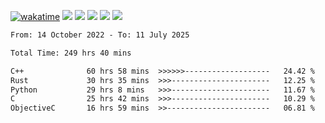 [![wakatime](https://wakatime.com/badge/user/368879df-dc38-4b1a-86c4-8a2054a0e074.svg)](https://wakatime.com/@368879df-dc38-4b1a-86c4-8a2054a0e074)
<img src="https://img.shields.io/badge/Windows-0078D6?style=flat&logo=Windows&logoColor=white">
<img src="https://img.shields.io/badge/IntelliJ_IDEA-000000.svg?style=flat&logo=IntelliJ-IDEA&logoColor=white">
<img src="https://img.shields.io/badge/CLion-000000.svg?style=flat&logo=CLion&logoColor=white">
<img src="https://img.shields.io/badge/Visual_Studio_Code-007ACC?style=flat&logo=Visual-Studio-Code&logoColor=white">
<img src="https://img.shields.io/badge/Discord-5865F2?label=kano42&style=flat&logo=discord&logoColor=white">
<br>


<!--START_SECTION:waka-->

```txt
From: 14 October 2022 - To: 11 July 2025

Total Time: 249 hrs 40 mins

C++              60 hrs 58 mins  >>>>>>-------------------   24.42 %
Rust             30 hrs 35 mins  >>>----------------------   12.25 %
Python           29 hrs 8 mins   >>>----------------------   11.67 %
C                25 hrs 42 mins  >>>----------------------   10.29 %
ObjectiveC       16 hrs 59 mins  >>-----------------------   06.81 %
```

<!--END_SECTION:waka-->
